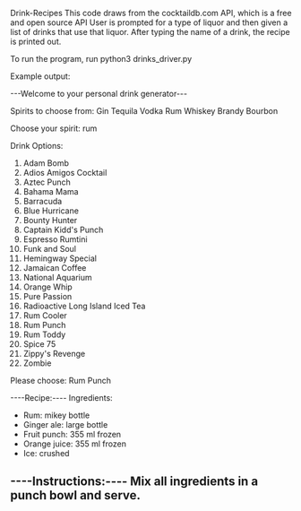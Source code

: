 Drink-Recipes
This code draws from the cocktaildb.com API, which is a free and open source API
User is prompted for a type of liquor and then given a list of drinks that use that liquor.
After typing the name of a drink, the recipe is printed out.

To run the program, run python3 drinks_driver.py

Example output:

---Welcome to your personal drink generator---

Spirits to choose from:
    Gin
    Tequila
    Vodka
    Rum
    Whiskey
    Brandy
    Bourbon

Choose your spirit:
rum

Drink Options:
1)  Adam Bomb
2)  Adios Amigos Cocktail
3)  Aztec Punch
4)  Bahama Mama
5)  Barracuda
6)  Blue Hurricane
7)  Bounty Hunter
8)  Captain Kidd's Punch
9)  Espresso Rumtini
10)  Funk and Soul
11)  Hemingway Special
12)  Jamaican Coffee
13)  National Aquarium
14)  Orange Whip
15)  Pure Passion
16)  Radioactive Long Island Iced Tea
17)  Rum Cooler
18)  Rum Punch
19)  Rum Toddy
20)  Spice 75
21)  Zippy's Revenge
22)  Zombie

Please choose:
Rum Punch

----Recipe:----
Ingredients:
- Rum: mikey bottle
- Ginger ale: large bottle
- Fruit punch: 355 ml frozen
- Orange juice: 355 ml frozen
- Ice: crushed


----Instructions:----
Mix all ingredients in a punch bowl and serve.
-----------------------------------------------------
